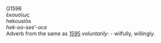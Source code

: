 <body>
  <p>G1596<br>  ἑκουσίως  <br> hekousiōs  <br><i>hek-oo-see‘-oce </i><br>Adverb from the same as <a href="g1595.htm">1595</a>  <i>voluntarily:</i> - wilfully, willingly.<br></p>
 </body>